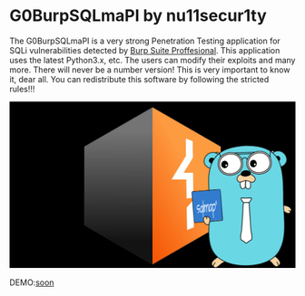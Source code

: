 # G0BurpSQLmaPI by nu11secur1ty

The G0BurpSQLmaPI is a very strong Penetration Testing application for SQLi vulnerabilities detected by [Burp Suite Proffesional](https://portswigger.net/burp/releases#professional).
This application uses the latest Python3.x, etc. The users can modify their exploits and many more.
There will never be a number version! This is very important to know it, dear all. You can redistribute this software by following the stricted rules!!!

![](https://github.com/nu11secur1ty/G0BurpSQLmaPI/blob/main/Docs/G0BurpSQLmaPI.png)

DEMO:[soon]()
